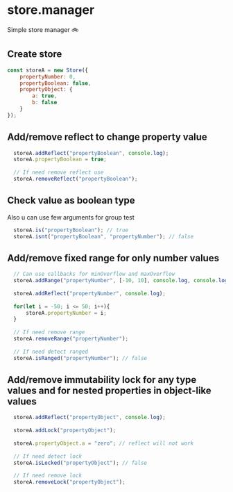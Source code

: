 # store.manager
Simple store manager 🚲

## Create store

```javascript
const storeA = new Store({
    propertyNumber: 0,
    propertyBoolean: false,
    propertyObject: {
        a: true,
        b: false
    }
});
```

## Add/remove reflect to change property value

```javascript
  storeA.addReflect("propertyBoolean", console.log);
  storeA.propertyBoolean = true;
  
  // If need remove reflect use
  storeA.removeReflect("propertyBoolean");
```

## Check value as boolean type

Also u can use few arguments for group test

```javascript 
  storeA.is("propertyBoolean"); // true
  storeA.isnt("propertyBoolean", "propertyNumber"); // false
```

## Add/remove fixed range for only number values

```javascript
  // Can use callbacks for minOverflow and maxOverflow
  storeA.addRange("propertyNumber", [-10, 10], console.log, console.log);
  
  storeA.addReflect("propertyNumber", console.log);
  
  for(let i = -50; i <= 50; i++){
      storeA.propertyNumber = i;
  }
  
  // If need remove range
  storeA.removeRange("propertyNumber"); 
  
  // If need detect ranged
  storeA.isRanged("propertyNumber"); // false
```

## Add/remove immutability lock for any type values and for nested properties in object-like values

```javascript
  storeA.addReflect("propertyObject", console.log);
  
  storeA.addLock("propertyObject");
  
  storeA.propertyObject.a = "zero"; // reflect will not work
  
  // If need detect lock
  storeA.isLocked("propertyObject"); // false
  
  // If need remove lock
  storeA.removeLock("propertyObject"); 
  
```
